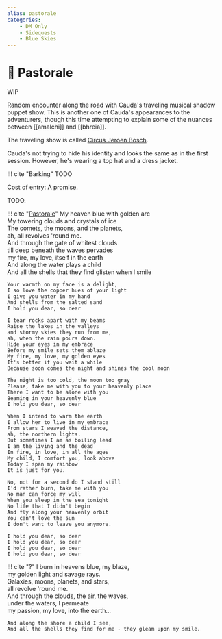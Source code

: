 ```yaml
---
alias: pastorale
categories:
    - DM Only
    - Sidequests
    - Blue Skies
---
```

# 🔐 Pastorale

WIP

Random encounter along the road with Cauda's traveling musical shadow puppet show. This is another one of Cauda's appearances to the adventurers, though this time attempting to explain some of the nuances between [[amalchi]] and [[bhreia]].

The traveling show is called [Circus Jeroen Bosch](https://nl.wikipedia.org/wiki/Het_Land_van_Maas_en_Waal).

Cauda's not trying to hide his identity and looks the same as in the first session. However, he's wearing a top hat and a dress jacket.

!!! cite "Barking"
    TODO

Cost of entry: A promise.

TODO.

!!! cite "[Pastorale](https://www.youtube.com/watch?v=XAGgTcXtQLU)"
    My heaven blue with golden arc  
    My towering clouds and crystals of ice  
    The comets, the moons, and the planets,  
    ah, all revolves 'round me.  
    And through the gate of whitest clouds  
    till deep beneath the waves pervades  
    my fire, my love, itself in the earth  
    And along the water plays a child  
    And all the shells that they find glisten when I smile

    Your warmth on my face is a delight,  
    I so love the copper hues of your light  
    I give you water in my hand  
    And shells from the salted sand  
    I hold you dear, so dear

    I tear rocks apart with my beams  
    Raise the lakes in the valleys  
    and stormy skies they run from me,  
    ah, when the rain pours down.  
    Hide your eyes in my embrace  
    Before my smile sets them ablaze  
    My fire, my love, my golden eyes  
    It's better if you wait a while  
    Because soon comes the night and shines the cool moon

    The night is too cold, the moon too gray  
    Please, take me with you to your heavenly place  
    There I want to be alone with you  
    Beaming in your heavenly blue  
    I hold you dear, so dear

    When I intend to warm the earth  
    I allow her to live in my embrace  
    From stars I weaved the distance,  
    ah, the northern lights.  
    But sometimes I am as boiling lead  
    I am the living and the dead  
    In fire, in love, in all the ages  
    My child, I comfort you, look above  
    Today I span my rainbow  
    It is just for you.

    No, not for a second do I stand still  
    I'd rather burn, take me with you  
    No man can force my will  
    When you sleep in the sea tonight  
    No life that I didn't begin  
    And fly along your heavenly orbit  
    You can't love the sun  
    I don't want to leave you anymore.

    I hold you dear, so dear  
    I hold you dear, so dear  
    I hold you dear, so dear  
    I hold you dear, so dear

!!! cite "?"
    I burn in heavens blue, my blaze,  
    my golden light and savage rays.  
    Galaxies, moons, planets, and stars,  
    all revolve 'round me.  
    And through the clouds, the air, the waves,  
    under the waters, I permeate  
    my passion, my love, into the earth...

    And along the shore a child I see,  
    And all the shells they find for me - they gleam upon my smile.
